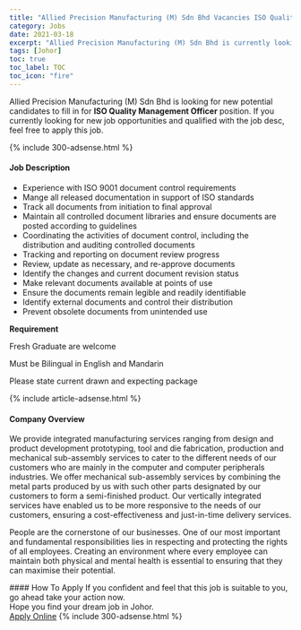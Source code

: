 ```yaml
---
title: "Allied Precision Manufacturing (M) Sdn Bhd Vacancies ISO Quality Management Officer" 
category: Jobs 
date: 2021-03-18 
excerpt: "Allied Precision Manufacturing (M) Sdn Bhd is currently looking for suitable person to fill in the ISO Quality Management Officer which based in Johor" 
tags: [Johor] 
toc: true 
toc_label: TOC 
toc_icon: "fire" 
--- 
```


<p>Allied Precision Manufacturing (M) Sdn Bhd is looking for new potential candidates to fill in for <b>ISO Quality Management Officer</b> position. If you currently looking for new job opportunities and qualified with the job desc, feel free to apply this job.
</p>{% include 300-adsense.html %} 
<div><div><h4>Job Description</h4></div><div><div><span><div><ul><li>Experience with ISO 9001 document control requirements</li><li>Mange all released documentation in support of ISO standards</li><li>Track all documents from initiation to final approval</li><li>Maintain all controlled document libraries and ensure documents are posted according to guidelines</li><li>Coordinating the activities of document control, including the distribution and auditing controlled documents</li><li>Tracking and reporting on document review progress</li><li>Review, update as necessary, and re-approve documents</li><li>Identify the changes and current document revision status</li><li>Make relevant documents available at points of use</li><li>Ensure the documents remain legible and readily identifiable</li><li>Identify external documents and control their distribution</li><li>Prevent obsolete documents from unintended use</li></ul><p><strong>Requirement</strong></p><p>Fresh Graduate are welcome</p><p>Must be Bilingual in English and Mandarin</p><p>Please state current drawn and expecting package</p></div></span></div></div></div> 
{% include article-adsense.html %} 
<div><div><h4>Company Overview</h4></div><div><div><span><div><p>We provide integrated manufacturing services ranging from design and product development prototyping, tool and die fabrication, production and mechanical sub-assembly services to cater to the different needs of our customers who are mainly in the computer and computer peripherals industries. We offer mechanical sub-assembly services by combining the metal parts produced by us with such other parts designated by our customers to form a semi-finished product. Our vertically integrated services have enabled us to be more responsive to the needs of our customers, ensuring a&#160;cost-effectiveness and just-in-time delivery services.</p><p>People are the cornerstone of our businesses. One of our most important and fundamental responsibilities lies in respecting and protecting the rights of all employees. Creating an environment where every employee can maintain both physical and mental health is essential to ensuring that they can maximise their potential.</p></div></span></div></div></div> 
#### How To Apply 
If you confident and feel that this job is suitable to you, go ahead take your action now. <br/> 
Hope you find your dream job in Johor. <br/> 
<a href="https://www.jobstreet.com.my/en/job/iso-quality-management-officer-4510196?jobId=jobstreet-my-job-4510196&" class="btn btn--info" target="_blank" rel="nofollow noopenner">Apply Online</a> 
{% include 300-adsense.html %} 